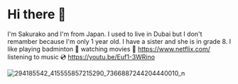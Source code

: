 # Hi there 👋

I'm Sakurako and I'm from Japan. I used to live in Dubai but I don't remamber because I'm only 1 year old.
I have a sister and she is in grade 8.
I like playing badminton 🏸 watching movies 🎥 https://www.netflix.com/ listening to music 💿 https://youtu.be/Euf1-3WRino


![294185542_415555857215290_7366887244204440010_n](https://user-images.githubusercontent.com/112539110/188311826-179b4810-1560-48cc-8380-d0f89d2e048f.jpg)

<!--
**SakurakoMitsui/SakurakoMitsui** is a ✨ _special_ ✨ repository because its `README.md` (this file) appears on your GitHub profile.

Here are some ideas to get you started:

- 🔭 I’m currently working on ...![image](https://user-images.githubusercontent.com/112539110/188311191-8d8700ad-fce0-40dd-bdf3-3d43010b5efd.jpeg)

- 🌱 I’m currently learning ...
- 👯 I’m looking to collaborate on ...
- 🤔 I’m looking for help with ...
- 💬 Ask me about ...
- 📫 How to reach me: ...
- 😄 Pronouns: ...
- ⚡ Fun fact: ...
-->
